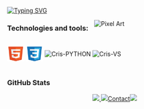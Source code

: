 [![Typing SVG](https://readme-typing-svg.demolab.com?font=Fira+Code&pause=1000&color=6793F7&width=435&lines=Hello%2C+everyone!+I'm+Kamus.;Welcome+to+my+Github+profile!+)](https://git.io/typing-svg)

<img src="https://steamuserimages-a.akamaihd.net/ugc/83716862578182283/8D6E50C5B11E1237B9E7234FB39570A921747F5F/?imw=5000&imh=5000&ima=fit&impolicy=Letterbox&imcolor=%23000000&letterbox=false" alt="Pixel Art" align="right" width="300">

### Technologies and tools:

<div style="display: inline_block"><br>
  <img align="center" alt="Cris-HTML" height="35" width="40" src="https://raw.githubusercontent.com/devicons/devicon/master/icons/html5/html5-original.svg">
  <img align="center" alt="Cris-CSS" height="35" width="40" src="https://raw.githubusercontent.com/devicons/devicon/master/icons/css3/css3-original.svg">
  <img align="center" alt="Cris-PYTHON" height="40" width="40" src="https://quantumzeitgeist.com/wp-content/uploads/pythoned.png">

  <img align="center" alt="Cris-VS" height="35" width="40" src="https://cdn.jsdelivr.net/gh/devicons/devicon/icons/vscode/vscode-original.svg">
</div><br>

### GitHub Stats

<div align="center" style="display: flex; justify-content: center;">
  <a href="https://github.com/K4muz">
    <img height="195px" src="https://github-readme-stats.vercel.app/api?username=K4muz&show_icons=true&theme=one_dark_pro&include_all_commits=true&count_private=true"/>
    <img height="195px" src="[![Top Langs](https://github-readme-stats.vercel.app/api/top-langs/?username=anuraghazra)](https://github.com/anuraghazra/github-readme-stats)/>
    [![Top Langs](https://github-readme-stats.vercel.app/api/top-langs/?username=K4muz&show_icons=true&theme=one_dark_pro&include_all_commits=true&count_private=true)](https://github.com/K4muz/github-readme-stats)
  </a>
</div>
    
### Contact

<div>  
  <a href="mailto:clara.contatokmz@gmail.com"><img src="https://img.shields.io/badge/-Gmail-%23333?style=for-the-badge&logo=gmail&logoColor=white" target="_blank"></a>
</div>
